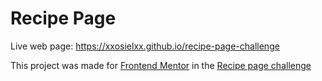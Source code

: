 # Recipe Page

Live web page:
https://xxosielxx.github.io/recipe-page-challenge

This project was made for [Frontend Mentor](https://www.frontendmentor.io/) in the [Recipe page challenge](https://www.frontendmentor.io/challenges/recipe-page-KiTsR8QQKm)
